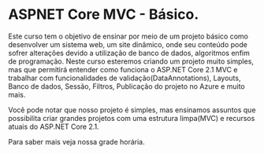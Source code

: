 # ASPNET Core MVC - Básico.

Este curso tem o objetivo de ensinar por meio de um projeto básico como desenvolver um sistema web, um site dinâmico, onde seu conteúdo pode sofrer alterações devido a utilização de banco de dados, algoritmos enfim de programação. Neste curso esteremos criando um projeto muito simples, mas que permitirá entender como funciona o ASP.NET Core 2.1 MVC e trabalhar com funcionalidades de validação(DataAnnotations), Layouts, Banco de dados, Sessão, Filtros, Publicação do projeto no Azure e muito mais.

Você pode notar que nosso projeto é simples, mas ensinamos assuntos que possibilita criar grandes projetos com uma estrutura limpa(MVC) e recursos atuais do ASP.NET Core 2.1.

Para saber mais veja nossa grade horária.
